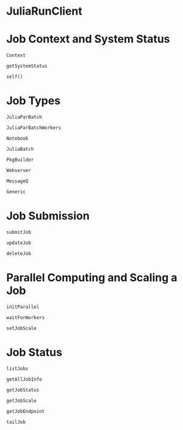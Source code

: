# JuliaRunClient

# Job Context and System Status

```@docs
Context
```

```@docs
getSystemStatus
```

```@docs
self()
```

# Job Types

```@docs
JuliaParBatch
```

```@docs
JuliaParBatchWorkers
```

```@docs
Notebook
```

```@docs
JuliaBatch
```

```@docs
PkgBuilder
```

```@docs
Webserver
```

```@docs
MessageQ
```

```@docs
Generic
```

# Job Submission

```@docs
submitJob
```

```@docs
updateJob
```

```@docs
deleteJob
```

# Parallel Computing and Scaling a Job

```@docs
initParallel
```

```@docs
waitForWorkers
```

```@docs
setJobScale
```

# Job Status

```@docs
listJobs
```

```@docs
getAllJobInfo
```

```@docs
getJobStatus
```

```@docs
getJobScale
```

```@docs
getJobEndpoint
```

```@docs
tailJob
```
